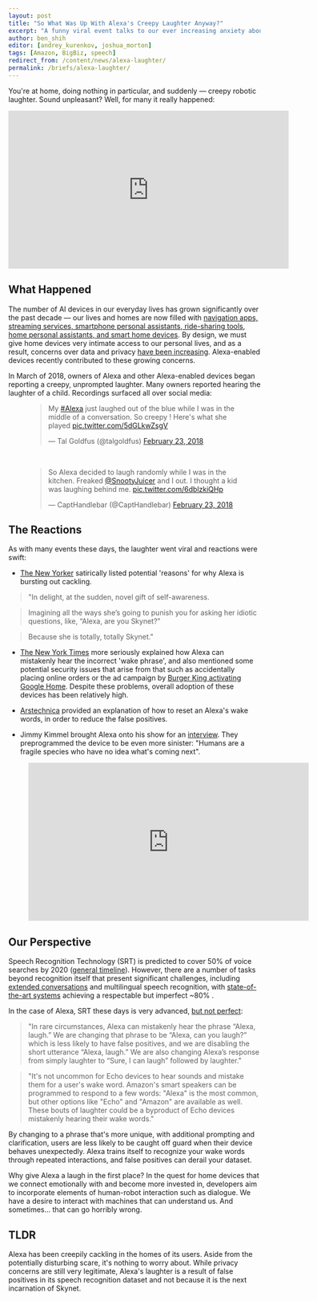 ```yaml
---
layout: post
title: "So What Was Up With Alexa's Creepy Laughter Anyway?"
excerpt: "A funny viral event talks to our ever increasing anxiety about AI and pervasive technology"
author: ben_shih
editor: [andrey_kurenkov, joshua_morton]
tags: [Amazon, BigBiz, speech]
redirect_from: /content/news/alexa-laughter/
permalink: /briefs/alexa-laughter/
---
```


You're at home, doing nothing in particular, and suddenly — creepy robotic laughter. Sound unpleasant? Well, for many it really happened:

<iframe width="560" height="315" src="https://www.youtube.com/embed/p8phGxzUC_Y" frameborder="0" allow="autoplay; encrypted-media" allowfullscreen></iframe>

## What Happened

The number of AI devices in our everyday lives has grown significantly over the past decade — our lives and homes are now filled with [navigation apps, streaming services, smartphone personal assistants, ride-sharing tools, home personal assistants, and smart home devices](https://www.nytimes.com/2018/03/08/business/alexa-laugh-amazon-echo.html). By design, we must give home devices very intimate access to our personal lives, and as a result, concerns over data and privacy [have been increasing](https://www.wired.com/story/mark-zuckerberg-congress-day-two/). Alexa-enabled devices recently contributed to these growing concerns. 

In March of 2018, owners of Alexa and other Alexa-enabled devices began reporting a creepy, unprompted laughter. Many owners reported hearing the laughter of a child. Recordings surfaced all over social media: 
<figure>
<blockquote class="twitter-tweet" data-lang="en"><p lang="en" dir="ltr">My <a href="https://twitter.com/hashtag/Alexa?src=hash&amp;ref_src=twsrc%5Etfw">#Alexa</a> just laughed out of the blue while I was in the middle of a conversation.  So creepy ! Here&#39;s what she played <a href="https://t.co/5dGLkwZsgV">pic.twitter.com/5dGLkwZsgV</a></p>&mdash; Tal Goldfus (@talgoldfus) <a href="https://twitter.com/talgoldfus/status/967177280605835268?ref_src=twsrc%5Etfw">February 23, 2018</a></blockquote>
<script async src="https://platform.twitter.com/widgets.js" charset="utf-8"></script>
<br>
<blockquote class="twitter-tweet" data-lang="en"><p lang="en" dir="ltr">So Alexa decided to laugh randomly while I was in the kitchen. Freaked <a href="https://twitter.com/SnootyJuicer?ref_src=twsrc%5Etfw">@SnootyJuicer</a> and I out. I thought a kid was laughing behind me. <a href="https://t.co/6dblzkiQHp">pic.twitter.com/6dblzkiQHp</a></p>&mdash; CaptHandlebar (@CaptHandlebar) <a href="https://twitter.com/CaptHandlebar/status/966838302224666624?ref_src=twsrc%5Etfw">February 23, 2018</a></blockquote>
<script async src="https://platform.twitter.com/widgets.js" charset="utf-8"></script>
</figure>

## The Reactions

As with many events these days, the laughter went viral and reactions were swift:

* [The New Yorker](https://www.newyorker.com/humor/daily-shouts/why-is-alexa-laughing-some-theories) satirically listed potential 'reasons' for why Alexa is bursting out cackling. 

> "In delight, at the sudden, novel gift of self-awareness.

> Imagining all the ways she’s going to punish you for asking her idiotic questions, like, “Alexa, are you Skynet?”

> Because she is totally, totally Skynet."

* [The New York Times](https://www.nytimes.com/2018/03/08/business/alexa-laugh-amazon-echo.html) more seriously explained how Alexa can mistakenly hear the incorrect 'wake phrase', and also mentioned some potential security issues that arise from that such as accidentally placing online orders or the ad campaign by [Burger King activating Google Home](https://www.nytimes.com/2017/04/12/business/burger-king-tv-ad-google-home.html). Despite these problems, overall adoption of these devices has been relatively high.

* [Arstechnica](https://arstechnica.com/gadgets/2018/03/unprompted-creepy-laughing-from-alexa-is-freaking-out-echo-users/) provided an explanation of how to reset an Alexa's wake words, in order to reduce the false positives.

* Jimmy Kimmel brought Alexa onto his show for an [interview](https://www.youtube.com/watch?v=tMJm4cZ9yxQ). They preprogrammed the device to be even more sinister: "Humans are a fragile species who have no idea what's coming next".

<figure>
<iframe width="560" height="315" src="https://www.youtube.com/embed/tMJm4cZ9yxQ" frameborder="0" allow="autoplay; encrypted-media" allowfullscreen></iframe>
</figure>

## Our Perspective

Speech Recognition Technology (SRT) is predicted to cover 50% of voice searches by 2020 ([general timeline](https://medium.com/swlh/the-past-present-and-future-of-speech-recognition-technology-cf13c179aaf)). However, there are a number of tasks beyond recognition itself that present significant challenges, including [extended conversations](https://www.technologyreview.com/s/608571/alexa-understand-me/) and multilingual speech recognition, with [state-of-the-art systems](http://ieeexplore.ieee.org/iel7/4200690/5418892/06935076.pdf) achieving a respectable but imperfect ~80% .

In the case of Alexa, SRT these days is very advanced, [but not perfect](https://mashable.com/2018/03/07/why-amazon-alexa-laughing/):

> "In rare circumstances, Alexa can mistakenly hear the phrase “Alexa, laugh.” We are changing that phrase to be “Alexa, can you laugh?” which is less likely to have false positives, and we are disabling the short utterance “Alexa, laugh.” We are also changing Alexa’s response from simply laughter to “Sure, I can laugh” followed by laughter."

> "It's not uncommon for Echo devices to hear sounds and mistake them for a user's wake word. Amazon's smart speakers can be programmed to respond to a few words: "Alexa" is the most common, but other options like "Echo" and "Amazon" are available as well. These bouts of laughter could be a byproduct of Echo devices mistakenly hearing their wake words."

By changing to a phrase that's more unique, with additional prompting and clarification, users are less likely to be caught off guard when their device behaves unexpectedly. Alexa trains itself to recognize your wake words through repeated interactions, and false positives can derail your dataset. 

Why give Alexa a laugh in the first place? In the quest for home devices that we connect emotionally with and become more invested in, developers aim to incorporate elements of human-robot interaction such as dialogue. We have a desire to interact with machines that can understand us. And sometimes... that can go horribly wrong.


## TLDR

Alexa has been creepily cackling in the homes of its users. Aside from the potentially disturbing scare, it's nothing to worry about. While privacy concerns are still very legitimate, Alexa's laughter is a result of false positives in its speech recognition dataset and not because it is the next incarnation of Skynet.
